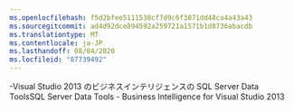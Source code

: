 ```yaml
---
ms.openlocfilehash: f5d2bfee5111538cf7d9c6f3871dd48ca4a43a43
ms.sourcegitcommit: ad4d92dce894592a259721a1571b1d8736abacdb
ms.translationtype: MT
ms.contentlocale: ja-JP
ms.lasthandoff: 08/04/2020
ms.locfileid: "87739492"
---
```

<span data-ttu-id="87e5c-101">\-Visual Studio 2013 のビジネスインテリジェンスの SQL Server Data Tools</span><span class="sxs-lookup"><span data-stu-id="87e5c-101">SQL Server Data Tools \- Business Intelligence for Visual Studio 2013</span></span>

